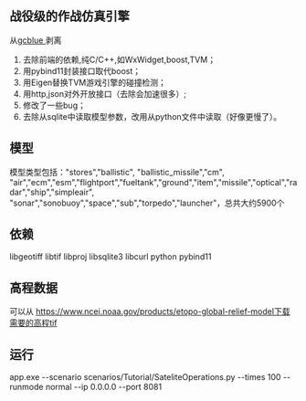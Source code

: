 
## 战役级的作战仿真引擎  
从[gcblue
](https://github.com/WarfareCode/gcblue)剥离  
1. 去除前端的依赖,纯C/C++,如WxWidget,boost,TVM；  
2. 用pybind11封装接口取代boost；  
3. 用Eigen替换TVM游戏引擎的碰撞检测；  
4. 用http,json对外开放接口（去除会加速很多）;  
5. 修改了一些bug；
6. 去除从sqlite中读取模型参数，改用从python文件中读取（好像更慢了）。  
## 模型
 模型类型包括："stores","ballistic", "ballistic_missile","cm", "air","ecm","esm","flightport","fueltank","ground","item","missile","optical","radar","ship","simpleair", "sonar","sonobuoy","space","sub","torpedo","launcher"，总共大约5900个
## 依赖
libgeotiff libtif libproj libsqlite3 libcurl python pybind11
## 高程数据
可以从 https://www.ncei.noaa.gov/products/etopo-global-relief-model下载需要的高程tif
## 运行
app.exe --scenario scenarios/Tutorial/SateliteOperations.py --times 100 --runmode normal --ip  0.0.0.0 --port 8081
